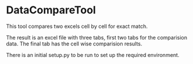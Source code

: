 # DataCompareTool
This tool compares two excels cell by cell for exact match.

The result is an excel file with three tabs, first two tabs for the comparision data. 
The final tab has the cell wise comparision results.

There is an initial setup.py to be run to set up the required environment.
